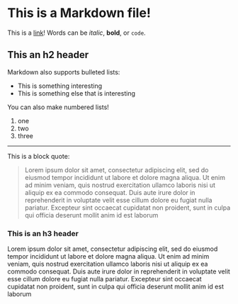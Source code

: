 # This is a Markdown file!

This is a [link](http://www.google.com)! Words can be *italic*, **bold**, or `code`.

## This an h2 header

Markdown also supports bulleted lists:
* This is something interesting
* This is something else that is interesting

You can also make numbered lists!
1. one
2. two
3. three

---

This is a block quote:

> Lorem ipsum dolor sit amet, consectetur adipiscing elit, sed do eiusmod
> tempor incididunt ut labore et dolore magna aliqua. Ut enim ad minim veniam,
> quis nostrud exercitation ullamco laboris nisi ut aliquip ex ea commodo consequat.
> Duis aute irure dolor in reprehenderit in voluptate velit esse cillum dolore eu
> fugiat nulla pariatur. Excepteur sint occaecat cupidatat non proident, sunt
> in culpa qui officia deserunt mollit anim id est laborum


### This is an h3 header
Lorem ipsum dolor sit amet, consectetur adipiscing elit, sed do eiusmod tempor incididunt ut labore et dolore magna aliqua. Ut enim ad minim veniam, quis nostrud exercitation ullamco laboris nisi ut aliquip ex ea commodo consequat. Duis aute irure dolor in reprehenderit in voluptate velit esse cillum dolore eu fugiat nulla pariatur. Excepteur sint occaecat cupidatat non proident, sunt in culpa qui officia deserunt mollit anim id est laborum
